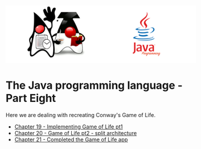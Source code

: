 ![](/assets/javarepologo.png)

# The Java programming language - Part Eight

Here we are dealing with recreating Conway's Game of Life.

- [Chapter 19 - Implementing Game of Life pt1](/src/com/irisida/lang/part08/chapter19/golversion1)
- [Chapter 20 - Game of Life pt2 - split architecture](/src/com/irisida/lang/part08/chapter20/golversion2)
- [Chapter 21 - Completed the Game of Life app](/src/com/irisida/lang/part08/chapter21/golversion3)